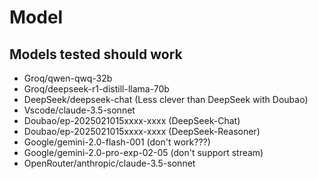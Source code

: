 # Model

## Models tested should work

 - Groq/qwen-qwq-32b
 - Groq/deepseek-r1-distill-llama-70b
 - DeepSeek/deepseek-chat (Less clever than DeepSeek with Doubao)
 - Vscode/claude-3.5-sonnet
 - Doubao/ep-2025021015xxxx-xxxx (DeepSeek-Chat)
 - Doubao/ep-2025021015xxxx-xxxx (DeepSeek-Reasoner)
 - Google/gemini-2.0-flash-001 (don't work???)
 - Google/gemini-2.0-pro-exp-02-05 (don't support stream)
 - OpenRouter/anthropic/claude-3.5-sonnet
